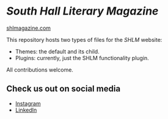 # *South Hall Literary Magazine*
[shlmagazine.com](https://shlmagazine.com)

This repository hosts two types of files for the *SHLM* website:
* Themes: the default and its child.
* Plugins: currently, just the SHLM functionality plugin.

All contributions welcome.

## Check us out on social media
* [Instagram](https://www.instagram.com/southhallmagazine/)
* [LinkedIn](https://www.linkedin.com/company/south-hall-literary-magazine/)
